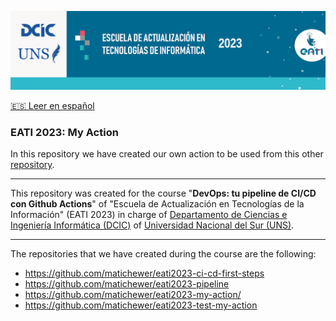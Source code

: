 <p align="center"><img src="assets/banner.png"></img></p>

[🇪🇸 Leer en español](README_ES.md)

### EATI 2023: My Action

In this repository we have created our own action to be used from this other [repository](https://github.com/matichewer/eati2023-test-my-action).

___

This repository was created for the course "**DevOps: tu pipeline de CI/CD con Github Actions**" of "Escuela de Actualización en Tecnologías de la Información" (EATI 2023) in charge of [Departamento de Ciencias e Ingeniería Informática (DCIC)](https://cs.uns.edu.ar/) of [Universidad Nacional del Sur (UNS)](https://uns.edu.ar/).

___

The repositories that we have created during the course are the following:
- https://github.com/matichewer/eati2023-ci-cd-first-steps
- https://github.com/matichewer/eati2023-pipeline
- https://github.com/matichewer/eati2023-my-action/
- https://github.com/matichewer/eati2023-test-my-action

